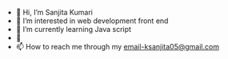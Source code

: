 - 👋 Hi, I’m Sanjita Kumari
- 👀 I’m interested in web development front end
- 🌱 I’m currently learning Java script
- 💞️ 
- 📫 How to reach me through my email-ksanjita05@gmail.com

<!---
Atijnas07/Atijnas07 is a ✨ special ✨ repository because its `README.md` (this file) appears on your GitHub profile.
You can click the Preview link to take a look at your changes.
--->
